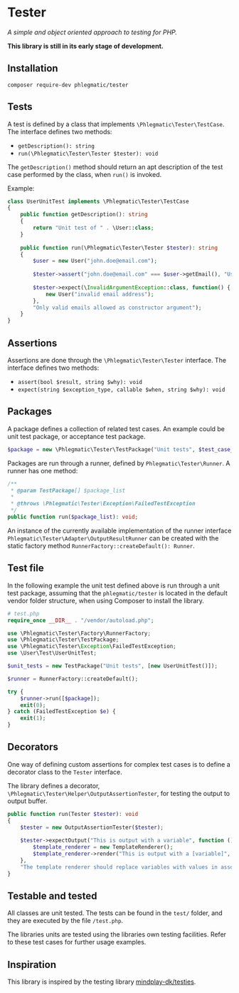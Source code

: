 Tester
======
*A simple and object oriented approach to testing for PHP.*

**This library is still in its early stage of development.**

## Installation
```
composer require-dev phlegmatic/tester
```

## Tests
A test is defined by a class that implements `\Phlegmatic\Tester\TestCase`. The interface
defines two methods: 
* `getDescription(): string`
* `run(\Phlegmatic\Tester\Tester $tester): void`

The `getDescription()` method should return an apt description of the test case performed
by the class, when `run()` is invoked.

Example:
```php
class UserUnitTest implements \Phlegmatic\Tester\TestCase
{
    public function getDescription(): string
    {
        return "Unit test of " . \User::class;
    }
    
    public function run(\Phlegmatic\Tester\Tester $tester): string
    {
        $user = new User("john.doe@email.com");
        
        $tester->assert("john.doe@email.com" === $user->getEmail(), "User::getEmail() returns assigned email");
        
        $tester->expect(\InvalidArgumentException::class, function() {
            new User("invalid email address");
        }, 
        "Only valid emails allowed as constructor argument");
    }
}
```

## Assertions
Assertions are done through the `\Phlegmatic\Tester\Tester` interface. The interface
defines two methods:
* `assert(bool $result, string $why): void`
* `expect(string $exception_type, callable $when, string $why): void`

## Packages
A package defines a collection of related test cases. An example could be unit test package, or acceptance test package.

```php
$package = new \Phlegmatic\Tester\TestPackage("Unit tests", $test_case_list);
```

Packages are run through a runner, defined by `Phlegmatic\Tester\Runner`. A runner has one method:
```php
/**
 * @param TestPackage[] $package_list
 *
 * @throws \Phlegmatic\Tester\Exception\FailedTestException
 */
public function run($package_list): void;
```

An instance of the currently available implementation of the runner interface `Phlegmatic\Tester\Adapter\OutputResultRunner`
can be created with the static factory method `RunnerFactory::createDefault(): Runner`.

## Test file
In the following example the unit test defined above is run through a unit test package,
assuming that the `phlegmatic/tester` is located in the default vendor folder structure,
when using Composer to install the library.

```php
# test.php
require_once __DIR__ . "/vendor/autoload.php";

use \Phlegmatic\Tester\Factory\RunnerFactory;
use \Phlegmatic\Tester\TestPackage;
use \Phlegmatic\Tester\Exception\FailedTestException;
use \User\Test\UserUnitTest;

$unit_tests = new TestPackage("Unit tests", [new UserUnitTest()]);

$runner = RunnerFactory::createDefault();

try {
    $runner->run([$package]);
    exit(0);
} catch (FailedTestException $e) {
    exit(1);
}
```

## Decorators
One way of defining custom assertions for complex test cases is to define a decorator
class to the `Tester` interface.

The library defines a decorator, `\Phlegmatic\Tester\Helper\OutputAssertionTester`, 
for testing the output to output buffer.

```php
public function run(Tester $tester): void
{
    $tester = new OutputAssertionTester($tester);
    
    $tester->expectOutput("This is output with a variable", function () {
        $template_renderer = new TemplateRenderer();
        $template_renderer->render("This is output with a [variable]", ["variable" => "variable"]);
    }, 
    "The template renderer should replace variables with values in associative array");
}
```

## Testable and tested
All classes are unit tested. The tests can be found in the `test/` folder, and they
are executed by the file `/test.php`.

The libraries units are tested using the libraries own testing facilities. Refer to these
test cases for further usage examples.

## Inspiration
This library is inspired by the testing library [mindplay-dk/testies](https://github.com/mindplay-dk/testies).